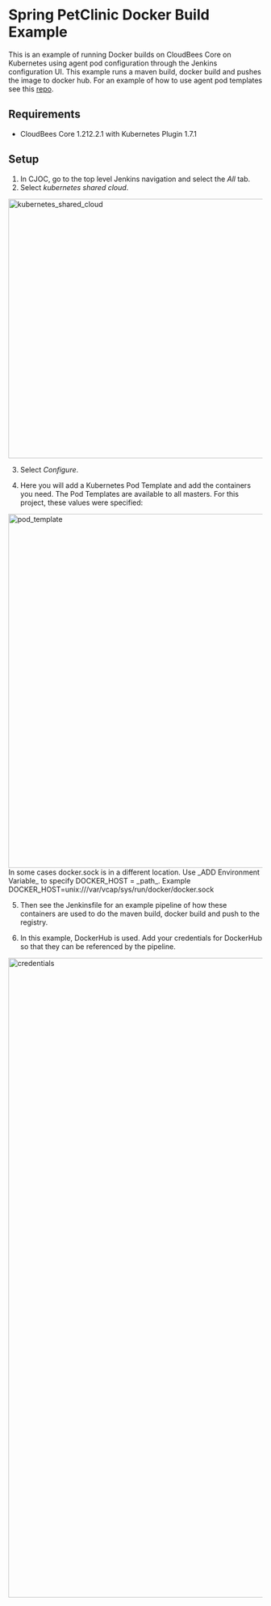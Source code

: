 # Spring PetClinic Docker Build Example

This is an example of running Docker builds on CloudBees Core on Kubernetes using agent pod configuration through the Jenkins configuration UI. This example runs a maven build, docker build and pushes the image to docker hub. For an example of how to use agent pod templates see this [repo](https://github.com/jefferyfry/spring-petclinic-docker-build-podTemplate).

## Requirements
- CloudBees Core 1.212.2.1 with Kubernetes Plugin 1.7.1

## Setup

1. In CJOC, go to the top level Jenkins navigation and select the _All_ tab.
2. Select _kubernetes shared cloud_.
<img width="513" alt="kubernetes_shared_cloud" src="https://user-images.githubusercontent.com/6440106/43618799-49a8dcc2-967f-11e8-8a08-bd9b8ecd217d.png">

3. Select _Configure_.

4. Here you will add a Kubernetes Pod Template and add the containers you need. The Pod Templates are available to all masters. For this project, these values were specified:
<img width="700" alt="pod_template" src="https://user-images.githubusercontent.com/6440106/43618763-10c25244-967f-11e8-92ec-adb45a130957.png"> 
In some cases docker.sock is in a different location. Use _ADD Environment Variable_ to specify DOCKER_HOST = _path_. Example DOCKER_HOST=unix:///var/vcap/sys/run/docker/docker.sock

5. Then see the Jenkinsfile for an example pipeline of how these containers are used to do the maven build, docker build and push to the registry.

6. In this example, DockerHub is used. Add your credentials for DockerHub so that they can be referenced by the pipeline.
<img width="1265" alt="credentials" src="https://user-images.githubusercontent.com/6440106/43618773-243c4b0e-967f-11e8-8e80-1e3555410640.png">
